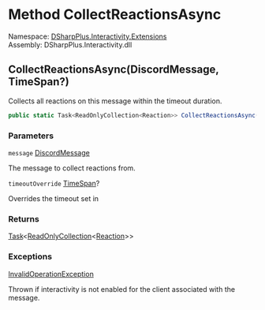 # Method CollectReactionsAsync

Namespace: [DSharpPlus.Interactivity.Extensions](DSharpPlus.Interactivity.Extensions.md)  
Assembly: DSharpPlus.Interactivity.dll

## <a id="DSharpPlus_Interactivity_Extensions_MessageExtensions_CollectReactionsAsync_DSharpPlus_Entities_DiscordMessage_System_Nullable_System_TimeSpan__"></a>CollectReactionsAsync\(DiscordMessage, TimeSpan?\)

Collects all reactions on this message within the timeout duration.

```csharp
public static Task<ReadOnlyCollection<Reaction>> CollectReactionsAsync(this DiscordMessage message, TimeSpan? timeoutOverride = null)
```

### Parameters

`message` [DiscordMessage](DSharpPlus.Entities.DiscordMessage.md)

The message to collect reactions from.

`timeoutOverride` [TimeSpan](https://learn.microsoft.com/dotnet/api/system.timespan)?

Overrides the timeout set in <xref href="DSharpPlus.Interactivity.InteractivityConfiguration.Timeout" data-throw-if-not-resolved="false"></xref>

### Returns

[Task](https://learn.microsoft.com/dotnet/api/system.threading.tasks.task\-1)<[ReadOnlyCollection](https://learn.microsoft.com/dotnet/api/system.collections.objectmodel.readonlycollection\-1)<[Reaction](DSharpPlus.Interactivity.EventHandling.Reaction.md)\>\>

### Exceptions

[InvalidOperationException](https://learn.microsoft.com/dotnet/api/system.invalidoperationexception)

Thrown if interactivity is not enabled for the client associated with the message.

